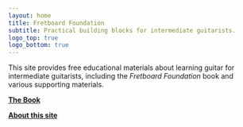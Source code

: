 ```yaml
---
layout: home
title: Fretboard Foundation
subtitle: Practical building blocks for intermediate guitarists.
logo_top: true
logo_bottom: true
---
```


This site provides free educational materials about learning guitar for intermediate guitarists,
including the *Fretboard Foundation* book and various supporting materials.

<div class="font-larger" markdown="block">

**[The Book](book.html)**

**[About this site](about.html)**

</div>
